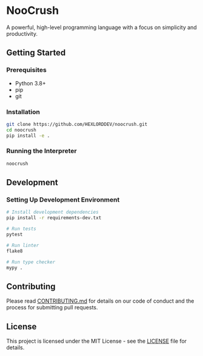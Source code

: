 # NooCrush

A powerful, high-level programming language with a focus on simplicity and productivity.

## Getting Started

### Prerequisites
- Python 3.8+
- pip
- git

### Installation

```bash
git clone https://github.com/HEXLORDDEV/noocrush.git
cd noocrush
pip install -e .
```

### Running the Interpreter

```bash
noocrush
```

## Development

### Setting Up Development Environment

```bash
# Install development dependencies
pip install -r requirements-dev.txt

# Run tests
pytest

# Run linter
flake8

# Run type checker
mypy .
```

## Contributing

Please read [CONTRIBUTING.md](CONTRIBUTING.md) for details on our code of conduct and the process for submitting pull requests.

## License

This project is licensed under the MIT License - see the [LICENSE](LICENSE) file for details.
